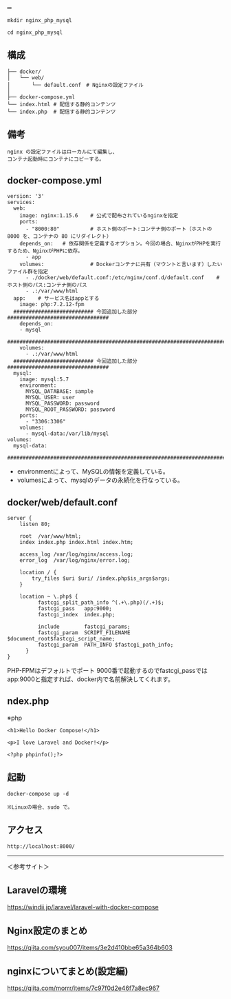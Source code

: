 ## _
```
mkdir nginx_php_mysql

cd nginx_php_mysql
```

## 構成
```
├── docker/
│   └── web/
│       └── default.conf　# Nginxの設定ファイル
│
├── docker-compose.yml
└── index.html # 配信する静的コンテンツ
└── index.php  # 配信する静的コンテンツ
```

## 備考
```
nginx の設定ファイルはローカルにて編集し、
コンテナ起動時にコンテナにコピーする。
```

## docker-compose.yml 
```
version: '3'
services:
  web:
    image: nginx:1.15.6    # 公式で配布されているnginxを指定
    ports:
      - "8000:80"          # ホスト側のポート:コンテナ側のポート（ホストの 8000 を、コンテナの 80 にリダイレクト）
    depends_on:   # 依存関係を定義するオプション。今回の場合、NginxがPHPを実行するため、NginxがPHPに依存。
      - app
    volumes:               # Dockerコンテナに共有（マウントと言います）したいファイル群を指定
      - ./docker/web/default.conf:/etc/nginx/conf.d/default.conf    # ホスト側のパス:コンテナ側のパス　
      - .:/var/www/html
  app:    # サービス名はappとする
    image: php:7.2.12-fpm
  ########################## 今回追加した部分 #################################
    depends_on:
    - mysql
  #############################################################################
    volumes:
      - .:/var/www/html
  ########################## 今回追加した部分 #################################
  mysql:
    image: mysql:5.7
    environment:
      MYSQL_DATABASE: sample
      MYSQL_USER: user
      MYSQL_PASSWORD: password
      MYSQL_ROOT_PASSWORD: password
    ports:
      - "3306:3306"
    volumes:
      - mysql-data:/var/lib/mysql
volumes:
  mysql-data:
  #############################################################################
```
 * environmentによって、MySQLの情報を定義している。
 * volumesによって、mysqlのデータの永続化を行なっている。

## docker/web/default.conf
```
server {
    listen 80;

    root  /var/www/html;
    index index.php index.html index.htm;

    access_log /var/log/nginx/access.log;
    error_log  /var/log/nginx/error.log;

    location / {
        try_files $uri $uri/ /index.php$is_args$args;
    }

    location ~ \.php$ {
          fastcgi_split_path_info ^(.+\.php)(/.+)$;
          fastcgi_pass   app:9000;
          fastcgi_index  index.php;

          include        fastcgi_params;
          fastcgi_param  SCRIPT_FILENAME $document_root$fastcgi_script_name;
          fastcgi_param  PATH_INFO $fastcgi_path_info;
      }
}
```
PHP-FPMはデフォルトでポート 9000番で起動するのでfastcgi_passではapp:9000と指定すれば、docker内で名前解決してくれます。


## ndex.php
※php
```
<h1>Hello Docker Compose!</h1>

<p>I love Laravel and Docker!</p>

<?php phpinfo();?>
```

## 起動
```
docker-compose up -d

※Linuxの場合、sudo で。
```

## アクセス
```
http://localhost:8000/
```

____________________________
＜参考サイト＞
## Laravelの環境
https://windii.jp/laravel/laravel-with-docker-compose


## Nginx設定のまとめ
https://qiita.com/syou007/items/3e2d410bbe65a364b603


## nginxについてまとめ(設定編)
https://qiita.com/morrr/items/7c97f0d2e46f7a8ec967
